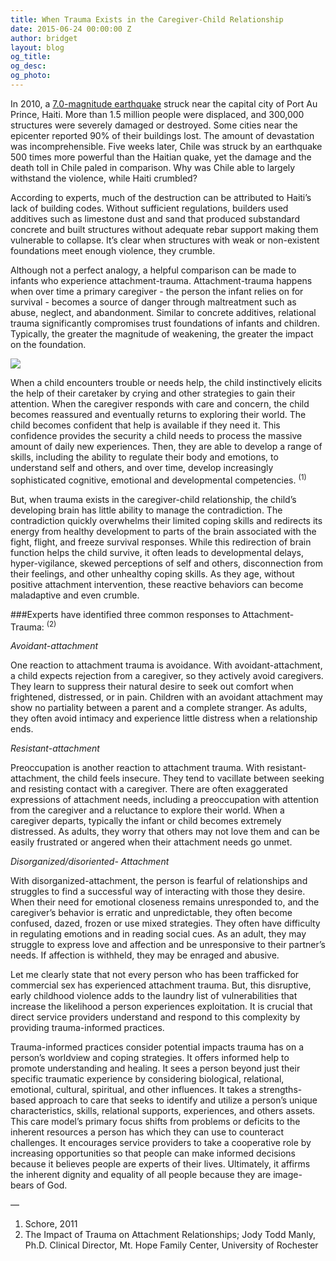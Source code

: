 ```yaml
---
title: When Trauma Exists in the Caregiver-Child Relationship
date: 2015-06-24 00:00:00 Z
author: bridget
layout: blog
og_title: 
og_desc: 
og_photo: 
---
```


In 2010, a [7.0-magnitude earthquake](https://en.wikipedia.org/wiki/2010_Haiti_earthquake) struck near the capital city of Port Au Prince, Haiti. More than 1.5 million people were displaced, and 300,000 structures were severely damaged or destroyed. Some cities near the epicenter reported 90% of their buildings lost. The amount of devastation was incomprehensible. Five weeks later, Chile was struck by an earthquake 500 times more powerful than the Haitian quake, yet the damage and the death toll in Chile paled in comparison. Why was Chile able to largely withstand the violence, while Haiti crumbled?

According to experts, much of the destruction can be attributed to Haiti’s lack of building codes. Without sufficient regulations, builders used additives such as limestone dust and sand that produced substandard concrete and built structures without adequate rebar support making them vulnerable to collapse. It’s clear when structures with weak or non-existent foundations meet enough violence, they crumble.

Although not a perfect analogy, a helpful comparison can be made to infants who experience attachment-trauma. Attachment-trauma happens when over time a primary caregiver - the person the infant relies on for survival - becomes a source of danger through maltreatment such as abuse, neglect, and abandonment. Similar to concrete additives, relational trauma significantly compromises trust foundations of infants and children. Typically, the greater the magnitude of weakening, the greater the impact on the foundation.

![](http://altamar.tv/wp-content/uploads/2014/03/Haiti_ertaquake_Bonet008.jpg)

When a child encounters trouble or needs help, the child instinctively elicits the help of their caretaker by crying and other strategies to gain their attention. When the caregiver responds with care and concern, the child becomes reassured and eventually returns to exploring their world. The child becomes confident that help is available if they need it. This confidence provides the security a child needs to process the massive amount of daily new experiences. Then, they are able to develop a range of skills, including the ability to regulate their body and emotions, to understand self and others, and over time, develop increasingly sophisticated cognitive, emotional and developmental competencies. <sup>(1)</sup>

But, when trauma exists in the caregiver-child relationship, the child’s developing brain has little ability to manage the contradiction. The contradiction quickly overwhelms their limited coping skills and redirects its energy from healthy development to parts of the brain associated with the fight, flight, and freeze survival responses. While this redirection of brain function helps the child survive, it often leads to developmental delays, hyper-vigilance, skewed perceptions of self and others, disconnection from their feelings, and other unhealthy coping skills. As they age, without positive attachment intervention, these reactive behaviors can become maladaptive and even crumble.

###Experts have identified three common responses to Attachment-Trauma: <sup>(2)</sup>

*Avoidant-attachment*

One reaction to attachment trauma is avoidance. With avoidant-attachment, a child expects rejection from a caregiver, so they actively avoid caregivers. They learn to suppress their natural desire to seek out comfort when frightened, distressed, or in pain. Children with an avoidant attachment may show no partiality between a parent and a complete stranger. As adults, they often avoid intimacy and experience little distress when a relationship ends.

*Resistant-attachment*

Preoccupation is another reaction to attachment trauma. With resistant-attachment, the child feels insecure. They tend to vacillate between seeking and resisting contact with a caregiver. There are often exaggerated expressions of attachment needs, including a preoccupation with attention from the caregiver and a reluctance to explore their world. When a caregiver departs, typically the infant or child becomes extremely distressed. As adults, they worry that others may not love them and can be easily frustrated or angered when their attachment needs go unmet.

*Disorganized/disoriented- Attachment*

With disorganized-attachment, the person is fearful of relationships and struggles to find a successful way of interacting with those they desire. When their need for emotional closeness remains unresponded to, and the caregiver’s behavior is erratic and unpredictable, they often become confused, dazed, frozen or use mixed strategies. They often have difficulty in regulating emotions and in reading social cues. As an adult, they may struggle to express love and affection and be unresponsive to their partner’s needs. If affection is withheld, they may be enraged and abusive.

Let me clearly state that not every person who has been trafficked for commercial sex has experienced attachment trauma. But, this disruptive, early childhood violence adds to the laundry list of vulnerabilities that increase the likelihood a person experiences exploitation. It is crucial that direct service providers understand and respond to this complexity by providing trauma-informed practices.

Trauma-informed practices consider potential impacts trauma has on a person’s worldview and coping strategies. It offers informed help to promote understanding and healing. It sees a person beyond just their specific traumatic experience by considering biological, relational, emotional, cultural, spiritual, and other influences. It takes a strengths-based approach to care that seeks to identify and utilize a person’s unique characteristics, skills, relational supports, experiences, and others assets. This care model’s primary focus shifts from problems or deficits to the inherent resources a person has which they can use to counteract challenges. It encourages service providers to take a cooperative role by increasing opportunities so that people can make informed decisions because it believes people are experts of their lives. Ultimately, it affirms the inherent dignity and equality of all people because they are image-bears of God.

—

1. Schore, 2011
2. The Impact of Trauma on Attachment Relationships; Jody Todd Manly, Ph.D. Clinical Director, Mt. Hope Family Center, University of Rochester
